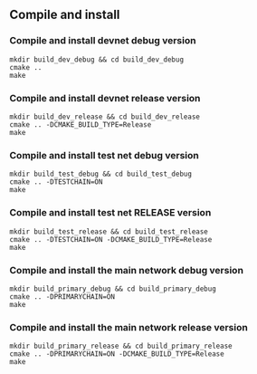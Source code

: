 ## Compile and install

### Compile and install devnet debug version

```
mkdir build_dev_debug && cd build_dev_debug
cmake .. 
make
```

### Compile and install devnet release version

```
mkdir build_dev_release && cd build_dev_release
cmake .. -DCMAKE_BUILD_TYPE=Release
make
```

### Compile and install test net debug version

```
mkdir build_test_debug && cd build_test_debug
cmake .. -DTESTCHAIN=ON
make
```

### Compile and install test net RELEASE version

```
mkdir build_test_release && cd build_test_release
cmake .. -DTESTCHAIN=ON -DCMAKE_BUILD_TYPE=Release
make
```

### Compile and install the main network debug version

```
mkdir build_primary_debug && cd build_primary_debug
cmake .. -DPRIMARYCHAIN=ON 
make
```

### Compile and install the main network release version

```
mkdir build_primary_release && cd build_primary_release
cmake .. -DPRIMARYCHAIN=ON -DCMAKE_BUILD_TYPE=Release
make
```
